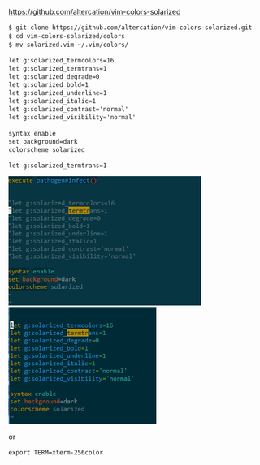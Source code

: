
https://github.com/altercation/vim-colors-solarized





```bash
$ git clone https://github.com/altercation/vim-colors-solarized.git
$ cd vim-colors-solarized/colors
$ mv solarized.vim ~/.vim/colors/
```


```vim
let g:solarized_termcolors=16
let g:solarized_termtrans=1
let g:solarized_degrade=0
let g:solarized_bold=1
let g:solarized_underline=1
let g:solarized_italic=1
let g:solarized_contrast='normal'
let g:solarized_visibility='normal'

syntax enable
set background=dark
colorscheme solarized
```


`let g:solarized_termtrans=1`

![before](./vim-solarized1.PNG)
![after](./vim-solarized2.PNG)

or
```
export TERM=xterm-256color
```

